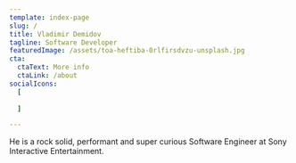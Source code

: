 ```yaml
---
template: index-page
slug: /
title: Vladimir Demidov
tagline: Software Developer
featuredImage: /assets/toa-heftiba-0rlfirsdvzu-unsplash.jpg
cta:
  ctaText: More info
  ctaLink: /about
socialIcons: 
  [
    
  ]

---
```

He is a rock solid, performant and super curious Software Engineer at Sony Interactive Entertainment. 
